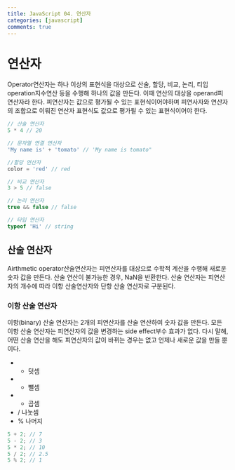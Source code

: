 ```yaml
---
title: JavaScript 04. 연산자
categories: [javascript]
comments: true
---
```


# 연산자

Operator연산자는 하나 이상의 표현식을 대상으로 산술, 할당, 비교, 논리, 티입 operation지수연산 등을 수행해 하나의 값을 만든다. 이때 연산의 대상을 operand피연산자라 한다. 피연산자는 값으로 평가될 수 있는 표현식이어야하며 피연사자와 연산자의 조합으로 이뤄진 연산자 표현식도 값으로 평가될 수 있는 표현식이어야 한다.

```javascript
// 산술 연산자
5 * 4 // 20

// 문자열 연결 연산자
'My name is' + 'tomato' // 'My name is tomato"

//할당 연산자
color = 'red' // red

// 비교 연산자
3 > 5 // false

// 논리 연산자
true && false // false

// 타입 연산자
typeof 'Hi' // string
```

##  산술 연산자

Airthmetic operator산술연산자는 피연산자를 대상으로 수학적 계산을 수행해 새로운 숫자 값을 만든다. 산술 연산이 불가능한 경우, NaN을 반환한다. 산술 연산자는 피연산자의 개수에 따라 이항 산술연산자와 단항 산술 연산자로 구분된다.

### 이항 산술 연산자

이항(binary) 산술  연산자는 2개의 피연산자를 산술 연산하여 숫자 값을 만든다.
모든 이항 산술 연산자는 피연산자의 값을 변경하는 side effect부수 효과가 없다. 다시 말해, 어떤 산술 연산을 해도 피연산자의 값이 바뀌는 경우는 없고 언제나 새로운 값을 만들 뿐이다.

- + 덧셈
- - 뺄셈
- * 곱셈
- / 나눗셈
- % 나머지
  
```javascript
5 + 2; // 7
5 - 2; // 3
5 * 2; // 10
5 / 2; // 2.5
5 % 2; // 1
```